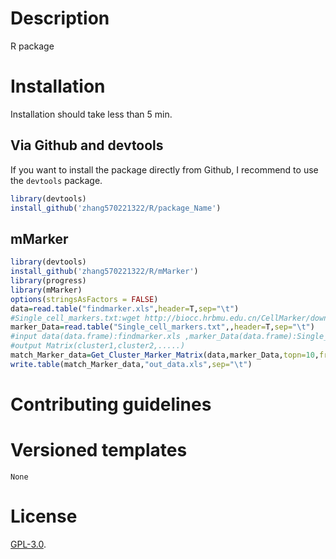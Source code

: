 # Description
R package

# Installation

Installation should take less than 5 min. 

## Via Github and devtools

If you want to install the package directly from Github, I recommend to use the `devtools` package.

```R
library(devtools)
install_github('zhang570221322/R/package_Name')
```


## mMarker

```R
library(devtools)
install_github('zhang570221322/R/mMarker')
library(progress)
library(mMarker)
options(stringsAsFactors = FALSE)
data=read.table("findmarker.xls",header=T,sep="\t")
#Single_cell_markers.txt:wget http://biocc.hrbmu.edu.cn/CellMarker/download/Single_cell_markers.txt
marker_Data=read.table("Single_cell_markers.txt",,header=T,sep="\t")
#input data(data.frame):findmarker.xls ,marker_Data(data.frame):Single_cell_markers.txt , topn(20):select var gene , freq(10):maker frequency
#output Matrix(cluster1,cluster2,.....)
match_Marker_data=Get_Cluster_Marker_Matrix(data,marker_Data,topn=10,freq=10)
write.table(match_Marker_data,"out_data.xls",sep="\t")
```



# Contributing guidelines



# Versioned templates



```
None
```




# License

[GPL-3.0](./LICENSE).
